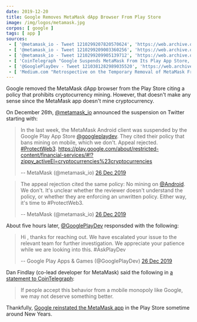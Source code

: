 ```yaml
---
date: 2019-12-20
title: Google Removes MetaMask dApp Browser From Play Store
image: /img/logos/metamask.jpg
corpos: [ google ]
tags: [ app ]
sources:
 - [ '@metamask_io - Tweet 1210299207820570624', 'https://web.archive.org/web/20191226205707/https:/twitter.com/metamask_io/status/1210299207820570624' ]
 - [ '@metamask_io - Tweet 1210299209003360256', 'https://web.archive.org/web/20191226204843/https:/twitter.com/metamask_io/status/1210299209003360256' ]
 - [ '@metamask_io - Tweet 1210299209905139712', 'https://web.archive.org/web/20191226205423/https:/twitter.com/metamask_io/status/1210299209905139712' ]
 - [ 'CoinTelegraph "Google Suspends MetaMask From Its Play App Store, Citing "Deceptive Services"" by Joeri Cant (26 Dec 2019)', 'https://cointelegraph.com/news/google-suspends-metamask-from-its-play-app-store-citing-deceptive-services' ]
 - [ '@GooglePlayDev - Tweet 1210381282989035520', 'https://web.archive.org/web/20191227030257/https://twitter.com/GooglePlayDev/status/1210381282989035520' ]
 - [ 'Medium.com "Retrospective on the Temporary Removal of MetaMask From the Chrome Web Store" by Kevin Serrano (26 Jul 2018)', 'https://medium.com/metamask/retrospective-on-the-temporary-removal-of-metamask-from-the-chrome-web-store-ea0b1b927a8f' ]
---
```


Google removed the MetaMask dApp browser from the Play Store citing a policy that prohibits cryptocurrency mining.
However, that doesn't make any sense since the MetaMask app doesn't mine cryptocurrency.

On December 26th, [@metamask_io](https://twitter.com/metamask_io) announced the suspension on Twitter starting with:
> In the last week, the MetaMask Android client was suspended by the Google Play App Store [@googleplaydev](https://twitter.com/GooglePlayDev).
> They cited their policy that bans mining on mobile, which we don't.
> Appeal rejected. [#ProtectWeb3](https://twitter.com/hashtag/ProtectWeb3).
> https://play.google.com/about/restricted-content/financial-services/#!?zippy_activeEl=cryptocurrencies%23cryptocurrencies
>
> -- MetaMask (@metamask_io) [26 Dec 2019](https://web.archive.org/web/20191226205707/https:/twitter.com/metamask_io/status/1210299207820570624)

> The appeal rejection cited the same policy: No mining on [@Android](https://twitter.com/Android).
> We don't. It's unclear whether the reviewer doesn't understand the policy, or whether they are enforcing an unwritten policy.
> Either way, it's time to #ProtectWeb3.
>
> -- MetaMask (@metamask_io) [26 Dec 2019](https://web.archive.org/web/20191226204843/https:/twitter.com/metamask_io/status/1210299209003360256)

About five hours later, [@GooglePlayDev](https://twitter.com/GooglePlayDev) responsded with the following:
> Hi , thanks for reaching out.
> We have escalated your issue to the relevant team for further investigation.
> We appreciate your patience while we are looking into this. #AskPlayDev
>
> -- Google Play Apps & Games (@GooglePlayDev) [26 Dec 2019](https://web.archive.org/web/20191227030257/https://twitter.com/GooglePlayDev/status/1210381282989035520)

Dan Findlay (co-lead developer for MetaMask) said the following in [a statement to CoinTelegraph](https://cointelegraph.com/news/google-suspends-metamask-from-its-play-app-store-citing-deceptive-services):
> If people accept this behavior from a mobile monopoly like Google, we may not deserve something better.

Thankfully, [Google reinstated the MetaMask app](https://web.archive.org/web/20200109172911/https://twitter.com/metamask_io/status/1212431777047830528) in the Play Store sometime around New Years.
